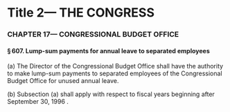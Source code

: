 
# Title 2— THE CONGRESS
### CHAPTER 17— CONGRESSIONAL BUDGET OFFICE
#### § 607. Lump-sum payments for annual leave to separated employees

(a) The Director of the Congressional Budget Office shall have the authority to make lump-sum payments to separated employees of the Congressional Budget Office for unused annual leave.

(b) Subsection (a) shall apply with respect to fiscal years beginning after September 30, 1996 .
